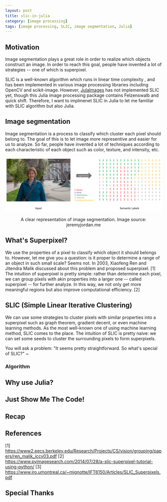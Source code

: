 ```yaml
---
layout: post
title: slic-in-julia
category: [image processing]
tags: [image processing, SLIC, image segmentation, Julia]
---
```


## Motivation
Image segmentation plays a great role in order to realize which
objects construct an image. In order to reach this goal, people
have invented a lot of strategies -- one of which is superpixel.

SLIC is a well-known algorithm which runs in linear time complexity
, and has been implemented in various image processing libraries
including OpenCV and scikit-image. However, [JulaImages](
https://juliaimages.org/latest/) has not implemented SLIC yet,
though this Julia image processing package contains Felzenswalb
and quick shift. Therefore, I want to implmenet SLIC in Julia
to let me famlilar with SLIC algorithm but also Julia.

## Image segmentation
Image segmentation is a process to classify which cluster each 
pixel should belong to. The goal of this is to let image more representive
and easier for us to analyze. So far, people have invented a lot of
techniques according to each characteristic of each object such
as color, texture, and intensity, etc.

![image alt](/assets/images/2020/07/29/image_segmentation_example.png)
<center>A clear representation of image segmentation. Image source: jeremyjordan.me</center>

## What's Superpixel?
We use the properties of a pixel to classify which object it should belongs
to. However, let me give you a question: is it proper to determine a
range of an object in such small scale? Seems not. In 2003, Xiaofeng Ren and Jitendra Malik
discussed about this problem and proposed superpixel. [1] The intuition
of superpixel is pretty simple: rather than determine each pixel, we can 
group pixels with akin properties into a larger one -- called superpixel -- 
for further analyze. In this way, we not only get more meaningful regions
but also improve computational efficiency. [2]

## SLIC (Simple Linear Iterative Clustering)
We can use some strategies to cluster pixels with similar properties into
a superpixel such as graph theorem, gradient decent, or even machine learning
methods. As the most well-known one of using machine learning method, SLIC
comes to the place. The intuition of SLIC is pretty naive: we can set some
seeds to cluster the surrounding pixels to form superpixels.

You will ask a problem: "It seems pretty straightforward. So what's special
of SLIC?" ~

### Algorithm

## Why use Julia?

## Just Show Me The Code!

## Recap

## References
[1] https://www2.eecs.berkeley.edu/Research/Projects/CS/vision/grouping/papers/ren_malik_iccv03.pdf
[2] https://www.pyimagesearch.com/2014/07/28/a-slic-superpixel-tutorial-using-python/
[3] https://www.iro.umontreal.ca/~mignotte/IFT6150/Articles/SLIC_Superpixels.pdf

## Special Thanks
